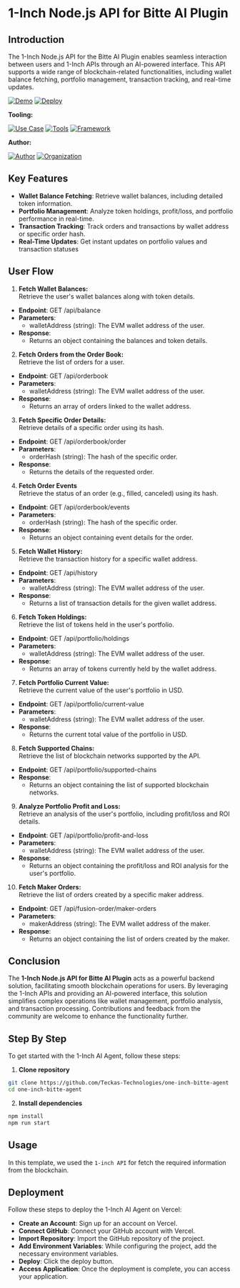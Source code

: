 # 1-Inch Node.js API for Bitte AI Plugin

## Introduction

The 1-Inch Node.js API for the Bitte AI Plugin enables seamless interaction between users and 1-Inch APIs through an AI-powered interface. This API supports a wide range of blockchain-related functionalities, including wallet balance fetching, portfolio management, transaction tracking, and real-time updates.

[![Demo](https://img.shields.io/badge/Demo-Visit%20Demo-brightgreen)](https://tinyurl.com/one-inch-assistant)
[![Deploy](https://img.shields.io/badge/Deploy-on%20Vercel-blue)](https://vercel.com/new/clone?repository-url=https://github.com/Teckas-Technologies/one-inch-bitte-agent)

**Tooling:**

[![Use Case](https://img.shields.io/badge/Use%20Case-MMake%201-Inch%20Operations%20Easier-orange)](#)
[![Tools](https://img.shields.io/badge/Tools-web3.js%2C%20big.js-blue)](#)
[![Framework](https://img.shields.io/badge/Framework-Node.js-blue)](#)

**Author:**

[![Author](https://img.shields.io/badge/Follow-Teckas%20Technologies-blue?style=social&logo=linkedin)](https://www.linkedin.com/company/teckas/) [![Organization](https://img.shields.io/badge/Teckas%20Technologies-blue)](https://teckastechnologies.com/)

## Key Features

- **Wallet Balance Fetching**: Retrieve wallet balances, including detailed token information.
- **Portfolio Management**: Analyze token holdings, profit/loss, and portfolio performance in real-time.
- **Transaction Tracking**: Track orders and transactions by wallet address or specific order hash.
- **Real-Time Updates**: Get instant updates on portfolio values and transaction statuses

## User Flow

1. **Fetch Wallet Balances:**  
  Retrieve the user's wallet balances along with token details.

  - **Endpoint**: GET /api/balance
  - **Parameters**:
    - walletAddress (string): The EVM wallet address of the user.
  - **Response**:
    - Returns an object containing the balances and token details.

2. **Fetch Orders from the Order Book:**  
  Retrieve the list of orders for a user.

  - **Endpoint**: GET /api/orderbook
  - **Parameters**:
    - walletAddress (string): The EVM wallet address of the user.
  - **Response**:
    - Returns an array of orders linked to the wallet address.

3. **Fetch Specific Order Details:**  
  Retrieve details of a specific order using its hash.

  - **Endpoint**: GET /api/orderbook/order
  - **Parameters**:
    - orderHash (string): The hash of the specific order.
  - **Response**:
    - Returns the details of the requested order.

4. **Fetch Order Events**  
  Retrieve the status of an order (e.g., filled, canceled) using its hash.

  - **Endpoint**: GET /api/orderbook/events
  - **Parameters**:
    - orderHash (string): The hash of the specific order.
  - **Response**:
    - Returns an object containing event details for the order.

5. **Fetch Wallet History:**  
  Retrieve the transaction history for a specific wallet address.

  - **Endpoint**: GET /api/history
  - **Parameters**:
    - walletAddress (string): The EVM wallet address of the user.
  - **Response**:
    - Returns a list of transaction details for the given wallet address.

6. **Fetch Token Holdings:**  
  Retrieve the list of tokens held in the user's portfolio.

  - **Endpoint**: GET /api/portfolio/holdings
  - **Parameters**:
    - walletAddress (string): The EVM wallet address of the user.
  - **Response**:
    - Returns an array of tokens currently held by the wallet address.

7. **Fetch Portfolio Current Value:**  
  Retrieve the current value of the user's portfolio in USD.

  - **Endpoint**: GET /api/portfolio/current-value
  - **Parameters**:
    - walletAddress (string): The EVM wallet address of the user.
  - **Response**:
    - Returns the current total value of the portfolio in USD.

8. **Fetch Supported Chains:**  
  Retrieve the list of blockchain networks supported by the API.

  - **Endpoint**: GET /api/portfolio/supported-chains
  - **Response**:
    - Returns an object containing the list of supported blockchain networks.

9. **Analyze Portfolio Profit and Loss:**  
  Retrieve an analysis of the user's portfolio, including profit/loss and ROI details.

  - **Endpoint**: GET /api/portfolio/profit-and-loss
  - **Parameters**:
    - walletAddress (string): The EVM wallet address of the user.
  - **Response**:
    - Returns an object containing the profit/loss and ROI analysis for the user's portfolio.

10. **Fetch Maker Orders:**  
  Retrieve the list of orders created by a specific maker address.

  - **Endpoint**: GET /api/fusion-order/maker-orders
  - **Parameters**:
    - makerAddress (string): The EVM wallet address of the maker.
  - **Response**:
    - Returns an object containing the list of orders created by the maker.


## Conclusion

The **1-Inch Node.js API for Bitte AI Plugin** acts as a powerful backend solution, facilitating smooth blockchain operations for users. By leveraging the 1-Inch APIs and providing an AI-powered interface, this solution simplifies complex operations like wallet management, portfolio analysis, and transaction processing. Contributions and feedback from the community are welcome to enhance the functionality further.

## Step By Step

To get started with the 1-Inch AI Agent, follow these steps:

1. **Clone repository**
```bash
git clone https://github.com/Teckas-Technologies/one-inch-bitte-agent
cd one-inch-bitte-agent
```
2. **Install dependencies**
```bash
npm install
npm run start
```

## Usage

 In this template, we used the `1-inch API` for fetch the required information from the blockchain.

## Deployment
Follow these steps to deploy the 1-Inch AI Agent on Vercel:
- **Create an Account**: Sign up for an account on Vercel.
- **Connect GitHub**: Connect your GitHub account with Vercel.
- **Import Repository**: Import the GitHub repository of the project.
- **Add Environment Variables**: While configuring the project, add the necessary environment variables.
- **Deploy**: Click the deploy button.
- **Access Application**: Once the deployment is complete, you can access your application.
